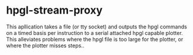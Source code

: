 hpgl-stream-proxy
=================

This apllication takes a file (or tty socket) and outputs the hpgl commands on a timed basis per instruction to a serial attached hpgl capable plotter. This alleviates problems where the hpgl file is too large for the plotter, or where the plotter misses steps..